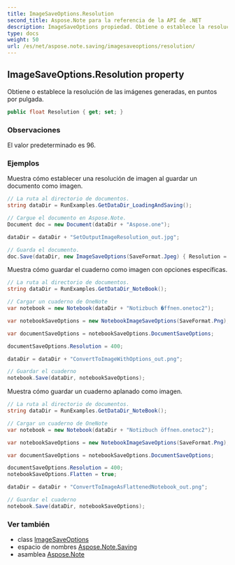```yaml
---
title: ImageSaveOptions.Resolution
second_title: Aspose.Note para la referencia de la API de .NET
description: ImageSaveOptions propiedad. Obtiene o establece la resolución de las imágenes generadas en puntos por pulgada.
type: docs
weight: 50
url: /es/net/aspose.note.saving/imagesaveoptions/resolution/
---
```

## ImageSaveOptions.Resolution property

Obtiene o establece la resolución de las imágenes generadas, en puntos por pulgada.

```csharp
public float Resolution { get; set; }
```

### Observaciones

El valor predeterminado es 96.

### Ejemplos

Muestra cómo establecer una resolución de imagen al guardar un documento como imagen.

```csharp
// La ruta al directorio de documentos.
string dataDir = RunExamples.GetDataDir_LoadingAndSaving();

// Cargue el documento en Aspose.Note.
Document doc = new Document(dataDir + "Aspose.one");

dataDir = dataDir + "SetOutputImageResolution_out.jpg";

// Guarda el documento.
doc.Save(dataDir, new ImageSaveOptions(SaveFormat.Jpeg) { Resolution = 220 });
```

Muestra cómo guardar el cuaderno como imagen con opciones específicas.

```csharp
// La ruta al directorio de documentos.
string dataDir = RunExamples.GetDataDir_NoteBook();

// Cargar un cuaderno de OneNote
var notebook = new Notebook(dataDir + "Notizbuch �ffnen.onetoc2");

var notebookSaveOptions = new NotebookImageSaveOptions(SaveFormat.Png);

var documentSaveOptions = notebookSaveOptions.DocumentSaveOptions;

documentSaveOptions.Resolution = 400;

dataDir = dataDir + "ConvertToImageWithOptions_out.png";

// Guardar el cuaderno
notebook.Save(dataDir, notebookSaveOptions);
```

Muestra cómo guardar un cuaderno aplanado como imagen.

```csharp
// La ruta al directorio de documentos.
string dataDir = RunExamples.GetDataDir_NoteBook();

// Cargar un cuaderno de OneNote
var notebook = new Notebook(dataDir + "Notizbuch öffnen.onetoc2");

var notebookSaveOptions = new NotebookImageSaveOptions(SaveFormat.Png);

var documentSaveOptions = notebookSaveOptions.DocumentSaveOptions;

documentSaveOptions.Resolution = 400;
notebookSaveOptions.Flatten = true;

dataDir = dataDir + "ConvertToImageAsFlattenedNotebook_out.png";

// Guardar el cuaderno
notebook.Save(dataDir, notebookSaveOptions);
```

### Ver también

* class [ImageSaveOptions](../)
* espacio de nombres [Aspose.Note.Saving](../../imagesaveoptions/)
* asamblea [Aspose.Note](../../../)



